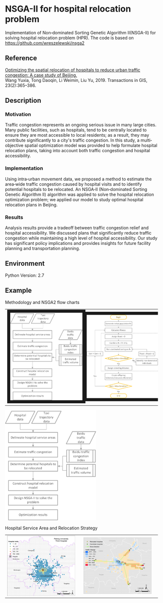 # NSGA-II for hospital relocation problem
Implementation of Non‐dominated Sorting Genetic Algorithm II(NSGA-II) for solving hospital relocation problem (HPR). The code is based on https://github.com/wreszelewski/nsga2

## Reference 
[Optimizing the spatial relocation of hospitals to reduce urban traffic congestion: A case study of Beijing.](https://doi.org/10.1111/tgis.12524) <br>
Wang Yuxia, Tong Daoqin, Li Weimin, Liu Yu, 2019. Transactions in GIS, 23(2):365–386.

## Description
### Motivation
Traffic congestion represents an ongoing serious issue in many large cities. Many public facilities, such as hospitals, tend to be centrally located to ensure they are most accessible to local residents; as a result, they may contribute significantly to a city's traffic congestion. In this study, a multi‐objective spatial optimization model was provided to help formulate hospital relocation plans, taking into account both traffic congestion and hospital accessibility. 
### Implementation
Using intra‐urban movement data, we proposed a method to estimate the area‐wide traffic congestion caused by hospital visits and to identify potential hospitals to be relocated. An NSGA‐II (Non‐dominated Sorting Genetic Algorithm II) algorithm was applied to solve the hospital relocation optimization problem; we applied our model to study optimal hospital relocation plans in Beijing. 
### Results
Analysis results provide a tradeoff between traffic congestion relief and hospital accessibility. We discussed plans that significantly reduce traffic congestion while maintaining a high level of hospital accessibility. Our study has significant policy implications and provides insights for future facility planning and transportation planning.

## Environment
Python Version: 2.7

## Example
Methodology and NSGA2 flow charts

<table><tr>
<td><img src= "/results/Methodology.png" width=300 border=10></td>
<td><img src= "/results/NSGA2.png" width=300 border=10></td>
</tr></table>

<img src= "/results/Methodology.png" width="300" >

Hospital Service Area and Relocation Strategy
<table><tr>
<td><img src= "/results/Hospital Service Area-PEK.jpg" width="300" > <td>
<td><img src= "/results/relocation_strategy.jpg" width="300" > <td>




